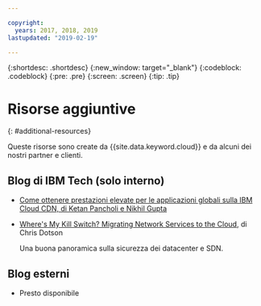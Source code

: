 ```yaml
---

copyright:
  years: 2017, 2018, 2019
lastupdated: "2019-02-19"

---
```


{:shortdesc: .shortdesc}
{:new_window: target="_blank"}
{:codeblock: .codeblock}
{:pre: .pre}
{:screen: .screen}
{:tip: .tip}

# Risorse aggiuntive
{: #additional-resources}

Queste risorse sono create da {{site.data.keyword.cloud}} e da alcuni dei nostri partner e clienti.

## Blog di IBM Tech (solo interno)

 * [Come ottenere prestazioni elevate per le applicazioni globali sulla IBM Cloud CDN, di Ketan Pancholi e Nikhil Gupta](https://www.ibm.com/w3-techblog/use-cases/2018/05/content-delivery-service/)
 
 * [Where's My Kill Switch? Migrating Network Services to the Cloud](https://www.ibm.com/w3-techblog/wcp/2018/09/migrating-network-services/), di Chris Dotson
 
   Una buona panoramica sulla sicurezza dei datacenter e SDN.


## Blog esterni

* Presto disponibile
